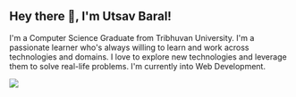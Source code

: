 ## Hey there 👋, I'm Utsav Baral!

I'm a Computer Science Graduate from Tribhuvan University. I'm a passionate learner who's always willing to learn and work across technologies and domains. I love to explore new technologies and leverage them to solve real-life problems. I'm currently into Web Development.


<img  src="https://github-readme-stats.vercel.app/api?username=utsavbaral007&&show_icons=true&theme=radical">
